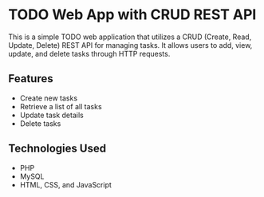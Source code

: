 # TODO Web App with CRUD REST API

This is a simple TODO web application that utilizes a CRUD (Create, Read, Update, Delete) REST API for managing tasks. It allows users to add, view, update, and delete tasks through HTTP requests.

## Features

- Create new tasks
- Retrieve a list of all tasks
- Update task details
- Delete tasks

## Technologies Used

- PHP
- MySQL
- HTML, CSS, and JavaScript

